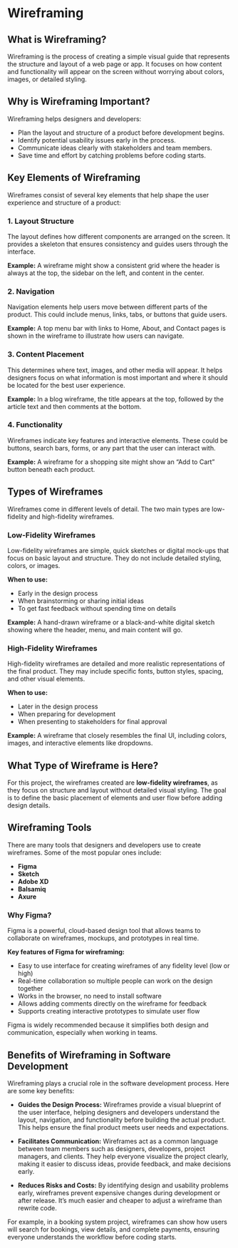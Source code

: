 # Wireframing

## What is Wireframing?

Wireframing is the process of creating a simple visual guide that represents the structure and layout of a web page or app. It focuses on how content and functionality will appear on the screen without worrying about colors, images, or detailed styling.

## Why is Wireframing Important?

Wireframing helps designers and developers:
- Plan the layout and structure of a product before development begins.
- Identify potential usability issues early in the process.
- Communicate ideas clearly with stakeholders and team members.
- Save time and effort by catching problems before coding starts.


## Key Elements of Wireframing

Wireframes consist of several key elements that help shape the user experience and structure of a product:

### 1. Layout Structure
The layout defines how different components are arranged on the screen. It provides a skeleton that ensures consistency and guides users through the interface.

**Example:** A wireframe might show a consistent grid where the header is always at the top, the sidebar on the left, and content in the center.

### 2. Navigation
Navigation elements help users move between different parts of the product. This could include menus, links, tabs, or buttons that guide users.

**Example:** A top menu bar with links to Home, About, and Contact pages is shown in the wireframe to illustrate how users can navigate.

### 3. Content Placement
This determines where text, images, and other media will appear. It helps designers focus on what information is most important and where it should be located for the best user experience.

**Example:** In a blog wireframe, the title appears at the top, followed by the article text and then comments at the bottom.

### 4. Functionality
Wireframes indicate key features and interactive elements. These could be buttons, search bars, forms, or any part that the user can interact with.

**Example:** A wireframe for a shopping site might show an “Add to Cart” button beneath each product. 

## Types of Wireframes

Wireframes come in different levels of detail. The two main types are low-fidelity and high-fidelity wireframes.

### Low-Fidelity Wireframes

Low-fidelity wireframes are simple, quick sketches or digital mock-ups that focus on basic layout and structure. They do not include detailed styling, colors, or images.

**When to use:**  
- Early in the design process  
- When brainstorming or sharing initial ideas  
- To get fast feedback without spending time on details  

**Example:** A hand-drawn wireframe or a black-and-white digital sketch showing where the header, menu, and main content will go.

### High-Fidelity Wireframes

High-fidelity wireframes are detailed and more realistic representations of the final product. They may include specific fonts, button styles, spacing, and other visual elements.

**When to use:**  
- Later in the design process  
- When preparing for development  
- When presenting to stakeholders for final approval  

**Example:** A wireframe that closely resembles the final UI, including colors, images, and interactive elements like dropdowns.

## What Type of Wireframe is Here?

For this project, the wireframes created are **low-fidelity wireframes**, as they focus on structure and layout without detailed visual styling. The goal is to define the basic placement of elements and user flow before adding design details.

## Wireframing Tools

There are many tools that designers and developers use to create wireframes. Some of the most popular ones include:

- **Figma**
- **Sketch**
- **Adobe XD**
- **Balsamiq**
- **Axure**

### Why Figma?

Figma is a powerful, cloud-based design tool that allows teams to collaborate on wireframes, mockups, and prototypes in real time. 

**Key features of Figma for wireframing:**
- Easy to use interface for creating wireframes of any fidelity level (low or high)
- Real-time collaboration so multiple people can work on the design together
- Works in the browser, no need to install software
- Allows adding comments directly on the wireframe for feedback
- Supports creating interactive prototypes to simulate user flow

Figma is widely recommended because it simplifies both design and communication, especially when working in teams. 

## Benefits of Wireframing in Software Development

Wireframing plays a crucial role in the software development process. Here are some key benefits:

- **Guides the Design Process:** Wireframes provide a visual blueprint of the user interface, helping designers and developers understand the layout, navigation, and functionality before building the actual product. This helps ensure the final product meets user needs and expectations.

- **Facilitates Communication:** Wireframes act as a common language between team members such as designers, developers, project managers, and clients. They help everyone visualize the project clearly, making it easier to discuss ideas, provide feedback, and make decisions early.

- **Reduces Risks and Costs:** By identifying design and usability problems early, wireframes prevent expensive changes during development or after release. It’s much easier and cheaper to adjust a wireframe than rewrite code.

For example, in a booking system project, wireframes can show how users will search for bookings, view details, and complete payments, ensuring everyone understands the workflow before coding starts.

